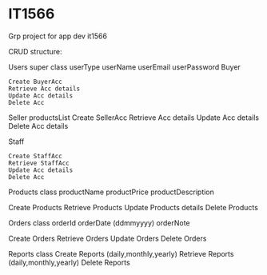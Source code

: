 # IT1566
Grp project for app dev it1566

CRUD structure:

Users super class
  userType
  userName
  userEmail
  userPassword
  Buyer

    Create BuyerAcc
    Retrieve Acc details
    Update Acc details
    Delete Acc

  Seller
    productsList
    Create SellerAcc
    Retrieve Acc details
    Update Acc details
    Delete Acc details

  Staff

    Create StaffAcc
    Retrieve StaffAcc
    Update Acc details
    Delete Acc

Products class
  productName
  productPrice
  productDescription

  Create Products
  Retrieve Products
  Update Products details
  Delete Products

Orders class
  orderId
  orderDate (ddmmyyyy)
  orderNote

  Create Orders
  Retrieve Orders
  Update Orders
  Delete Orders

Reports class
  Create Reports (daily,monthly,yearly)
  Retrieve Reports (daily,monthly,yearly)
  Delete Reports
